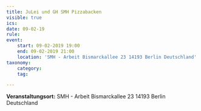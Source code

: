 ```yaml
---
title: JuLei und GH SMH Pizzabacken
visible: true
ics: 
date: 09-02-19
rule: 
event:
	start: 09-02-2019 19:00
	end: 09-02-2019 21:00
	location: 'SMH - Arbeit Bismarckallee 23 14193‎ Berlin Deutschland'
taxonomy:
	category: 
	tag: 

---
```




**Veranstaltungsort:** SMH - Arbeit
Bismarckallee 23
14193‎ Berlin
Deutschland

